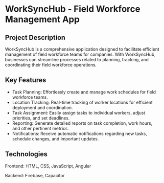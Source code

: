 # WorkSyncHub - Field Workforce Management App

## Project Description
WorkSyncHub is a comprehensive application designed to facilitate efficient management of field workforce teams for companies. With WorkSyncHub, businesses can streamline processes related to planning, tracking, and coordinating their field workforce operations.

## Key Features
 - Task Planning: Effortlessly create and manage work schedules for field workforce teams.
 - Location Tracking: Real-time tracking of worker locations for efficient deployment and coordination.
 - Task Assignment: Easily assign tasks to individual workers, adjust priorities, and set deadlines.
 - Reporting: Generate detailed reports on task completion, work hours, and other pertinent metrics.
 - Notifications: Receive automatic notifications regarding new tasks, schedule changes, and important updates.

## Technologies

Frontend: HTML, CSS, JavaScript, Angular

Backend: Firebase, Capacitor

